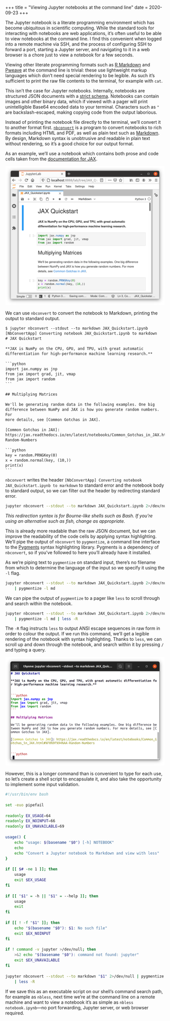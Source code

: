 +++
title = "Viewing Jupyter notebooks at the command line"
date = 2020-09-23
+++

The Jupyter notebook is a literate programming environment which has become
ubiquitous in scientific computing. While the standard tools for interacting
with notebooks are web applications, it’s often useful to be able to view
notebooks at the command line. I find this convenient when logged into a remote
machine via SSH, and the process of configuring SSH to forward a port, starting
a Jupyter server, and navigating to it in a web browser is a chore just to view
a notebook for a few seconds.

<!-- more -->

Viewing other literate programming formats such as [R Markdown] and [Pweave] at
the command line is trivial: these use lightweight markup languages which don’t
need special rendering to be legible. As such it’s sufficient to print the raw
file contents to the terminal, for example with `cat`.

This isn’t the case for Jupyter notebooks. Internally, notebooks are structured
JSON documents with a [strict schema][notebook schema]. Notebooks can contain
images and other binary data, which if viewed with a pager will print
unintelligible Base64 encoded data to your terminal. Characters such as `"` are
backslash-escaped, making copying code from the output laborious.

Instead of printing the notebook file directly to the terminal, we’ll convert it
to another format first. [`nbconvert`][nbconvert] is a program to convert
notebooks to rich formats including HTML and PDF, as well as plain text such as
[Markdown]. By design, Markdown syntax is unobtrusive and readable in plain text
without rendering, so it’s a good choice for our output format.

As an example, we’ll use a notebook which contains both prose and code cells
taken from the [documentation for JAX][jax docs].

![A Jupyter notebook rendered in JupyterLab](./notebook_in_jupyterlab.png "A Jupyter notebook rendered in JupyterLab")

We can use `nbconvert` to convert the notebook to Markdown, printing the output
to standard output.

    $ jupyter nbconvert --stdout --to markdown JAX_Quickstart.ipynb
    [NbConvertApp] Converting notebook JAX_Quickstart.ipynb to markdown
    # JAX Quickstart

    **JAX is NumPy on the CPU, GPU, and TPU, with great automatic
    differentiation for high-performance machine learning research.**

    ```python
    import jax.numpy as jnp
    from jax import grad, jit, vmap
    from jax import random
    ```

    ## Multiplying Matrices

    We'll be generating random data in the following examples. One big
    difference between NumPy and JAX is how you generate random numbers. For
    more details, see [Common Gotchas in JAX].

    [Common Gotchas in JAX]: https://jax.readthedocs.io/en/latest/notebooks/Common_Gotchas_in_JAX.html#%F0%9F%94%AA-Random-Numbers

    ```python
    key = random.PRNGKey(0)
    x = random.normal(key, (10,))
    print(x)
    ```

`nbconvert` writes the header
`[NbConvertApp] Converting notebook JAX_Quickstart.ipynb to markdown` to
standard error and the notebook body to standard output, so we can filter out
the header by redirecting standard error.

```bash
jupyter nbconvert --stdout --to markdown JAX_Quickstart.ipynb 2>/dev/null
```

_This redirection syntax is for Bourne-like shells such as Bash. If you’re using
an alternative such as fish, change as appropriate._

This is already more readable than the raw JSON document, but we can improve the
readability of the code cells by applying syntax highlighting. We’ll pipe the
output of `nbconvert` to `pygmentize`, a command line interface to the
[Pygments] syntax highlighting library. Pygments is a dependency of `nbconvert`,
so if you’ve followed to here you’ll already have it installed.

As we’re piping text to `pygmentize` on standard input, there’s no filename from
which to determine the language of the input so we specify it using the `-l`
flag.

```bash
jupyter nbconvert --stdout --to markdown JAX_Quickstart.ipynb 2>/dev/null \
    | pygmentize -l md
```

We can pipe the output of `pygmentize` to a pager like `less` to scroll through
and search within the notebook.

```bash
jupyter nbconvert --stdout --to markdown JAX_Quickstart.ipynb 2>/dev/null \
    | pygmentize -l md | less -R
```

The `-R` flag instructs `less` to output ANSI escape sequences in raw form in
order to colour the output. If we run this command, we’ll get a legible
rendering of the notebook with syntax highlighting. Thanks to `less`, we can
scroll up and down through the notebook, and search within it by pressing `/`
and typing a query.

![The output of nbless in a terminal emulator](./nbless_output.png "The output of nbless in a terminal emulator")

However, this is a longer command than is convenient to type for each use, so
let’s create a shell script to encapsulate it, and also take the opportunity to
implement some input validation.

```bash
#!/usr/bin/env bash

set -euo pipefail

readonly EX_USAGE=64
readonly EX_NOINPUT=66
readonly EX_UNAVAILABLE=69

usage() {
    echo "usage: $(basename "$0") [-h] NOTEBOOK"
    echo
    echo "Convert a Jupyter notebook to Markdown and view with less"
}

if [[ $# -ne 1 ]]; then
    usage
    exit $EX_USAGE
fi

if [[ "$1" = -h || "$1" = --help ]]; then
    usage
    exit
fi

if [[ ! -f "$1" ]]; then
    echo "$(basename "$0"): $1: No such file"
    exit $EX_NOINPUT
fi

if ! command -v jupyter >/dev/null; then
    >&2 echo "$(basename "$0"): command not found: jupyter"
    exit $EX_UNAVAILABLE
fi

jupyter nbconvert --stdout --to markdown "$1" 2>/dev/null | pygmentize -l md \
    | less -R
```

If we save this as an executable script on our shell’s command search path, for
example as `nbless`, next time we’re at the command line on a remote machine and
want to view a notebook it’s as simple as `nbless notebook.ipynb`—no port
forwarding, Jupyter server, or web browser required.

[jax docs]: https://jax.readthedocs.io/en/latest/notebooks/quickstart.html
[markdown]: https://daringfireball.net/projects/markdown/syntax
[nbconvert]: https://nbconvert.readthedocs.io/
[notebook schema]:
  https://github.com/jupyter/nbformat/blob/3af03b7804357d967aa035d677c5be64c8a86680/nbformat/v4/nbformat.v4.schema.json
[pweave]: http://mpastell.com/pweave/
[pygments]: https://pygments.org/
[r markdown]: https://rmarkdown.rstudio.com/
